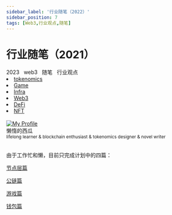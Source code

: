 ```yaml
---
sidebar_label: '行业随笔（2022）'
sidebar_position: 7
tags: [Web3,行业观点,随笔]
---
```


# 行业随笔（2021）

<nav class="navbar">
  <div class="navbar__inner">
    <div class="navbar__items">
      <span class="badge badge--info">2023</span>&nbsp;&nbsp;
      <span class="badge badge--primary">web3</span>&nbsp;&nbsp;
      <span class="badge badge--secondary">随笔</span>&nbsp;&nbsp;
      <span class="badge badge--secondary">行业观点</span>
    </div>
    <div class="navbar__items navbar__items--right">
      <li class="pills__item"><a href="/docs/Blockchain/Jokenomics/002">tokenomics</a></li>
      <li class="pills__item"><a href="/docs/Blockchain/Game/001">Game</a></li>
      <li class="pills__item"><a href="/docs/Blockchain/Infra/001">Infra</a></li>
      <li class="pills__item pills__item--active"><a href="/docs/Blockchain/Web3/001">Web3</a></li>
      <li class="pills__item"><a href="/docs/Blockchain/DeFi/001">DeFi</a></li>
      <li class="pills__item"><a href="/docs/Blockchain/NFT/001">NFT</a></li>
    </div>
  </div>
</nav><br />

<div class="avatar">
  <a
    class="avatar__photo-link avatar__photo avatar__photo--lg"
    href="https://twitter.com/jokenomicser">
    <img
      alt="My Profile"
      src="https://avatars.githubusercontent.com/u/47141170" />
  </a>
  <div class="avatar__intro">
    <div class="avatar__name">懒惰的西瓜</div>
    <small class="avatar__subtitle">
      lifelong learner & blockchain enthusiast & tokenomics designer & novel writer
    </small>
  </div>
</div><br />

由于工作忙和懒，目前只完成计划中的四篇：

[节点层篇](https://mirror.xyz/jojonas1.eth/IwajZ_wp5hxjnrlKiV04rrSErmTTFUU-proZ0vlH2eY)

[公链篇](https://mirror.xyz/jojonas1.eth/adNyk5S9T8mDiTDyh8ggMiNXhsALZ9YxaIJK4EbfUlU)

[游戏篇](https://mirror.xyz/jojonas1.eth/TM7CjT7SSfGqDDjOP1tz60PWEUfp29cEi-h0Sn0J6lU)

[钱包篇](https://mirror.xyz/jojonas1.eth/NpzBtsTg2mc1WV1skcE7f-olKc_Pw89OQtXE1Y9G-Zw)


